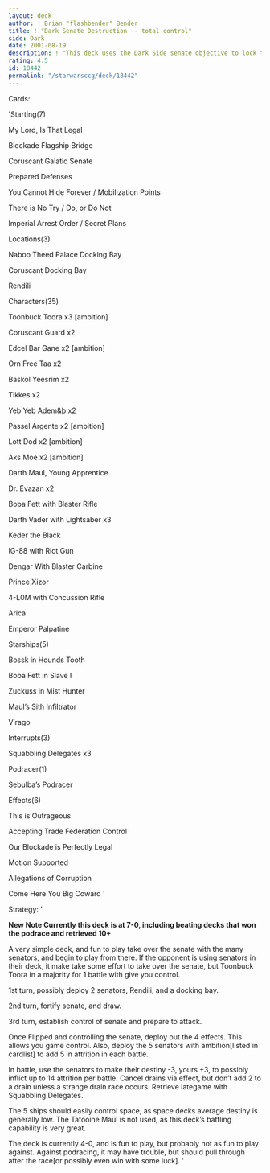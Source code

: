 ```yaml
---
layout: deck
author: ! Brian "flashbender" Bender
title: ! "Dark Senate Destruction -- total control"
side: Dark
date: 2001-08-19
description: ! "This deck uses the Dark Side senate objective to lock the opponent down and eliminate anything they deploy."
rating: 4.5
id: 18442
permalink: "/starwarsccg/deck/18442"
---
```

Cards: 

'Starting(7)

My Lord, Is That Legal

Blockade Flagship  Bridge

Coruscant  Galatic Senate

Prepared Defenses

You Cannot Hide Forever / Mobilization Points

There is No Try / Do, or Do Not

Imperial Arrest Order / Secret Plans


Locations(3)

Naboo  Theed Palace Docking Bay

Coruscant  Docking Bay

Rendili


Characters(35)

Toonbuck Toora x3 [ambition]

Coruscant Guard x2

Edcel Bar Gane x2 [ambition]

Orn Free Taa x2

Baskol Yeesrim x2

Tikkes x2

Yeb Yeb Adem&þ x2

Passel Argente x2  [ambition]

Lott Dod x2  [ambition]

Aks Moe x2  [ambition]

Darth Maul, Young Apprentice

Dr. Evazan x2

Boba Fett with Blaster Rifle

Darth Vader with Lightsaber x3

Keder the Black

IG-88 with Riot Gun

Dengar With Blaster Carbine

Prince Xizor

4-L0M with Concussion Rifle

Arica

Emperor Palpatine


Starships(5)

Bossk in Hounds Tooth

Boba Fett in Slave I

Zuckuss in Mist Hunter

Maul’s Sith Infiltrator

Virago


Interrupts(3)

Squabbling Delegates x3


Podracer(1)

Sebulba’s Podracer


Effects(6)

This is Outrageous

Accepting Trade Federation Control

Our Blockade is Perfectly Legal

Motion Supported

Allegations of Corruption

Come Here You Big Coward '

Strategy: '

**New Note  Currently this deck is at 7-0, including beating decks that won the podrace and retrieved 10+**


A very simple deck, and fun to play  take over the senate with the many senators, and begin to play from there. If the opponent is using senators in their deck, it make take some effort to take over the senate, but Toonbuck Toora in a majority for 1 battle with give you control.


1st turn, possibly deploy 2 senators, Rendili, and a docking bay.

2nd turn, fortify senate, and draw.

3rd turn, establish control of senate and prepare to attack.


Once Flipped and controlling the senate, deploy out the 4 effects. This allows you game control. Also, deploy the 5 senators with ambition[listed in cardlist] to add 5 in attrition in each battle.


In battle, use the senators to make their destiny -3, yours +3, to possibly inflict up to 14 attrition per battle. Cancel drains via effect, but don’t add 2 to a drain unless a strange drain race occurs. Retrieve lategame with Squabbling Delegates.


The 5 ships should easily control space, as space decks average destiny is generally low. The Tatooine Maul is not used, as this deck’s battling capability is very great.


The deck is currently 4-0, and is fun to play, but probably not as fun to play against. Against podracing, it may have trouble, but should pull through after the race[or possibly even win with some luck].   '
